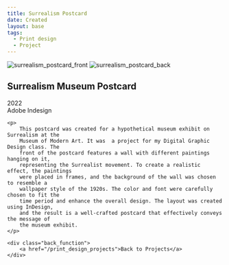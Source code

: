```yaml
---
title: Surrealism Postcard
date: Created
layout: base
tags:
  - Print design
  - Project
---
```


<div class="surrealism_project_images">
    <img src="/images/surrealism_postcard_front.png" alt="surrealism_postcard_front">
    <img src="/images/surrealism_postcard_back.png" alt="surrealism_postcard_back">
</div>

<div class="project_bio">
    <h2>Surrealism Museum Postcard</h2>
    <p>
        2022
        <br>
        Adobe Indesign
    </p>

    <p>
        This postcard was created for a hypothetical museum exhibit on Surrealism at the 
        Museum of Modern Art. It was  a project for my Digital Graphic Design class. The 
        front of the postcard features a wall with different paintings hanging on it, 
        representing the Surrealist movement. To create a realistic effect, the paintings 
        were placed in frames, and the background of the wall was chosen to resemble a 
        wallpaper style of the 1920s. The color and font were carefully chosen to fit the 
        time period and enhance the overall design. The layout was created using InDesign, 
        and the result is a well-crafted postcard that effectively conveys the message of 
        the museum exhibit.
    </p>

    <div class="back_function">
        <a href="/print_design_projects">Back to Projects</a>
    </div>
</div>